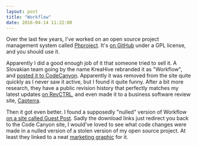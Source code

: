 ```yaml
---
layout: post
title: "Workflow"
date: 2016-04-14 11:22:00
---
```


Over the last few years, I've worked on an open source project management system called [Phproject](http://www.phproject.org). It's [on GitHub](https://github.com/Alanaktion/phproject) under a GPL license, and you should use it.

Apparently I did a good enough job of it that someone tried to sell it. A Slovakian team going by the name KreaHive rebranded it as "Workflow", and [posted it to CodeCanyon](http://codecanyon.net/item/workflow-project-management-system/14551384). Apparently it was removed from the site quite quickly as I never saw it active, but I found it quite funny. After a bit more research, they have a public revision history that perfectly matches my latest updates [on RevCTRL](https://www.revctrl.com/kreahive/Workflow), and even made it to a business software review site, [Capterra](http://www.capterra.com/project-management-software/spotlight/150391/Workflow/KreaHive).

<amp-img src="https://blog.phpizza.com/assets/workflow/codecanyon.jpg" width="590" height="300" alt="Workflow on Code Canyon" layout="responsive"></amp-img>

Then it got even better. I found a supposedly "nulled" version of Workflow [on a site called Guest Post](https://www.guestpost.xyz/2016/03/20/download-workflow-project-management-system-project-management-tools-nulled-free/). Sadly the download links just redirect you back to the Code Canyon site, I would've loved to see what code changes were made in a nulled version of a stolen version of my open source project. At least they linked to a neat [marketing graphic](https://blog.phpizza.com/assets/workflow/guestpost.jpg) for it.
